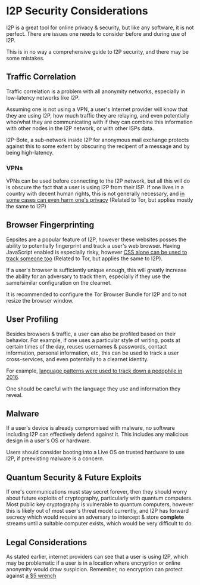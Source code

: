# I2P Security Considerations
 
I2P is a great tool for online privacy & security, but like any software, it is not perfect. There are issues one needs to consider before and during use of I2P.
 
This is in no way a comprehensive guide to I2P security, and there may be some mistakes.
 
## Traffic Correlation
 
Traffic correlation is a problem with all anonymity networks, especially in low-latency networks like I2P.
 
Assuming one is not using a VPN, a user's Internet provider will know that they are using I2P, how much traffic they are relaying, and even potentially who/what they are communicating with if they can combine this information with other nodes in the I2P network, or with other ISPs data.
 
I2P-Bote, a sub-network inside I2P for anonymous mail exchange protects against this to some extent by obscuring the recipent of a message and by being high-latency.
 
### VPNs
 
VPNs can be used before connecting to the I2P network, but all this will do is obscure the fact that a user is using I2P from their ISP. If one lives in a country with decent human rights, this is not generally necessary, and [in some cases can even harm one's privacy](https://matt.traudt.xyz/posts/vpn-tor-not-mRikAa4h.html) (Related to Tor, but applies mostly the same to I2P)
 
## Browser Fingerprinting 

Eepsites are a popular feature of I2P, however these websites posses the ability to potentially fingerprint and track a user's web browser. Having JavaScript enabled is especially risky, however [CSS alone can be used to track someone too](https://matt.traudt.xyz/posts/how-css-alone-YF4ciVY6.html) (Related to Tor, but applies the same to I2P).
 
If a user's browser is sufficiently unique enough, this will greatly increase the ability for an adversary to track them, especially if they use the same/similar configuration on the clearnet.
 
It is recommended to configure the Tor Browser Bundle for I2P and to not resize the browser window.

## User Profiling
 
Besides browsers & traffic, a user can also be profiled based on their behavior. For example, if one uses a particular style of writing, posts at certain times of the day, reuses usernames & passwords, contact information, personal information, etc, this can be used to track a user cross-services, and even potentially to a clearnet identity.
 
For example, [language patterns were used to track down a pedophile in 2016](https://www.deepdotweb.com/2016/07/20/police-infiltrated-darknet-forum-hunt-pedophiles/).
 
One should be careful with the language they use and information they reveal.
 
## Malware
 
If a user's device is already compromised with malware, no software including I2P can effectively defend against it. This includes any malicious design in a user's OS or hardware.
 
Users should consider booting into a Live OS on trusted hardware to use I2P, if preexisting malware is a concern.
 
## Quantum Security & Future Exploits
 
If one's communications must stay secret forever, then they should worry about future exploits of cryptography, particularly with quantum computers. Most public key cryptography is vulnerable to quantum computers, however this is likely out of most user's threat model currently, and I2P has forward secrecy which would require an adversary to intercept & store **complete** streams until a suitable computer exists, which would be very difficult to do.

 
## Legal Considerations
 
As stated earlier, internet providers can see that a user is using I2P, which may be problematic if a user is in a location where encryption or online anonymity would draw suspicion. Remember, no encryption can protect against [a $5 wrench](https://xkcd.com/538/)
